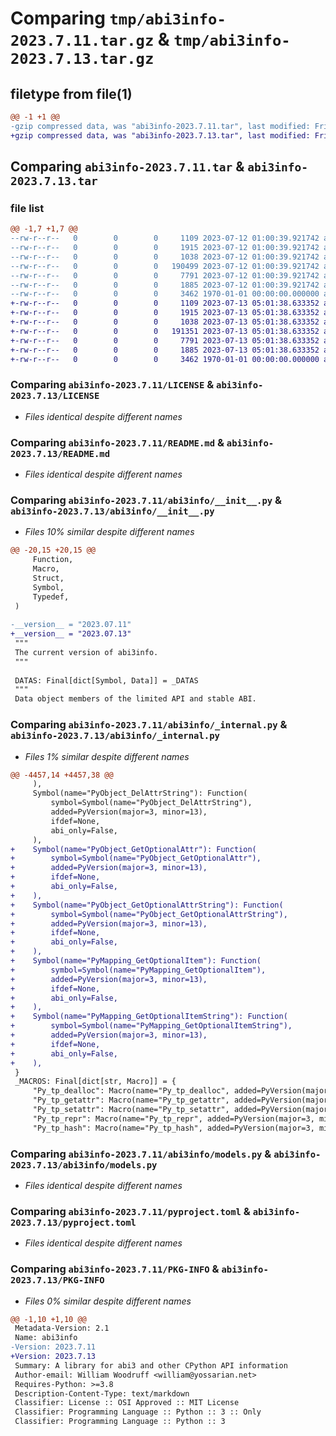 # Comparing `tmp/abi3info-2023.7.11.tar.gz` & `tmp/abi3info-2023.7.13.tar.gz`

## filetype from file(1)

```diff
@@ -1 +1 @@
-gzip compressed data, was "abi3info-2023.7.11.tar", last modified: Fri Jan  1 00:00:00 2016, max compression
+gzip compressed data, was "abi3info-2023.7.13.tar", last modified: Fri Jan  1 00:00:00 2016, max compression
```

## Comparing `abi3info-2023.7.11.tar` & `abi3info-2023.7.13.tar`

### file list

```diff
@@ -1,7 +1,7 @@
--rw-r--r--   0        0        0     1109 2023-07-12 01:00:39.921742 abi3info-2023.7.11/LICENSE
--rw-r--r--   0        0        0     1915 2023-07-12 01:00:39.921742 abi3info-2023.7.11/README.md
--rw-r--r--   0        0        0     1038 2023-07-12 01:00:39.921742 abi3info-2023.7.11/abi3info/__init__.py
--rw-r--r--   0        0        0   190499 2023-07-12 01:00:39.921742 abi3info-2023.7.11/abi3info/_internal.py
--rw-r--r--   0        0        0     7791 2023-07-12 01:00:39.921742 abi3info-2023.7.11/abi3info/models.py
--rw-r--r--   0        0        0     1885 2023-07-12 01:00:39.921742 abi3info-2023.7.11/pyproject.toml
--rw-r--r--   0        0        0     3462 1970-01-01 00:00:00.000000 abi3info-2023.7.11/PKG-INFO
+-rw-r--r--   0        0        0     1109 2023-07-13 05:01:38.633352 abi3info-2023.7.13/LICENSE
+-rw-r--r--   0        0        0     1915 2023-07-13 05:01:38.633352 abi3info-2023.7.13/README.md
+-rw-r--r--   0        0        0     1038 2023-07-13 05:01:38.633352 abi3info-2023.7.13/abi3info/__init__.py
+-rw-r--r--   0        0        0   191351 2023-07-13 05:01:38.633352 abi3info-2023.7.13/abi3info/_internal.py
+-rw-r--r--   0        0        0     7791 2023-07-13 05:01:38.633352 abi3info-2023.7.13/abi3info/models.py
+-rw-r--r--   0        0        0     1885 2023-07-13 05:01:38.633352 abi3info-2023.7.13/pyproject.toml
+-rw-r--r--   0        0        0     3462 1970-01-01 00:00:00.000000 abi3info-2023.7.13/PKG-INFO
```

### Comparing `abi3info-2023.7.11/LICENSE` & `abi3info-2023.7.13/LICENSE`

 * *Files identical despite different names*

### Comparing `abi3info-2023.7.11/README.md` & `abi3info-2023.7.13/README.md`

 * *Files identical despite different names*

### Comparing `abi3info-2023.7.11/abi3info/__init__.py` & `abi3info-2023.7.13/abi3info/__init__.py`

 * *Files 10% similar despite different names*

```diff
@@ -20,15 +20,15 @@
     Function,
     Macro,
     Struct,
     Symbol,
     Typedef,
 )
 
-__version__ = "2023.07.11"
+__version__ = "2023.07.13"
 """
 The current version of abi3info.
 """
 
 DATAS: Final[dict[Symbol, Data]] = _DATAS
 """
 Data object members of the limited API and stable ABI.
```

### Comparing `abi3info-2023.7.11/abi3info/_internal.py` & `abi3info-2023.7.13/abi3info/_internal.py`

 * *Files 1% similar despite different names*

```diff
@@ -4457,14 +4457,38 @@
     ),
     Symbol(name="PyObject_DelAttrString"): Function(
         symbol=Symbol(name="PyObject_DelAttrString"),
         added=PyVersion(major=3, minor=13),
         ifdef=None,
         abi_only=False,
     ),
+    Symbol(name="PyObject_GetOptionalAttr"): Function(
+        symbol=Symbol(name="PyObject_GetOptionalAttr"),
+        added=PyVersion(major=3, minor=13),
+        ifdef=None,
+        abi_only=False,
+    ),
+    Symbol(name="PyObject_GetOptionalAttrString"): Function(
+        symbol=Symbol(name="PyObject_GetOptionalAttrString"),
+        added=PyVersion(major=3, minor=13),
+        ifdef=None,
+        abi_only=False,
+    ),
+    Symbol(name="PyMapping_GetOptionalItem"): Function(
+        symbol=Symbol(name="PyMapping_GetOptionalItem"),
+        added=PyVersion(major=3, minor=13),
+        ifdef=None,
+        abi_only=False,
+    ),
+    Symbol(name="PyMapping_GetOptionalItemString"): Function(
+        symbol=Symbol(name="PyMapping_GetOptionalItemString"),
+        added=PyVersion(major=3, minor=13),
+        ifdef=None,
+        abi_only=False,
+    ),
 }
 _MACROS: Final[dict[str, Macro]] = {
     "Py_tp_dealloc": Macro(name="Py_tp_dealloc", added=PyVersion(major=3, minor=2)),
     "Py_tp_getattr": Macro(name="Py_tp_getattr", added=PyVersion(major=3, minor=2)),
     "Py_tp_setattr": Macro(name="Py_tp_setattr", added=PyVersion(major=3, minor=2)),
     "Py_tp_repr": Macro(name="Py_tp_repr", added=PyVersion(major=3, minor=2)),
     "Py_tp_hash": Macro(name="Py_tp_hash", added=PyVersion(major=3, minor=2)),
```

### Comparing `abi3info-2023.7.11/abi3info/models.py` & `abi3info-2023.7.13/abi3info/models.py`

 * *Files identical despite different names*

### Comparing `abi3info-2023.7.11/pyproject.toml` & `abi3info-2023.7.13/pyproject.toml`

 * *Files identical despite different names*

### Comparing `abi3info-2023.7.11/PKG-INFO` & `abi3info-2023.7.13/PKG-INFO`

 * *Files 0% similar despite different names*

```diff
@@ -1,10 +1,10 @@
 Metadata-Version: 2.1
 Name: abi3info
-Version: 2023.7.11
+Version: 2023.7.13
 Summary: A library for abi3 and other CPython API information
 Author-email: William Woodruff <william@yossarian.net>
 Requires-Python: >=3.8
 Description-Content-Type: text/markdown
 Classifier: License :: OSI Approved :: MIT License
 Classifier: Programming Language :: Python :: 3 :: Only
 Classifier: Programming Language :: Python :: 3
```

